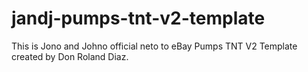 # jandj-pumps-tnt-v2-template
This is Jono and Johno official neto to eBay Pumps TNT V2 Template created by Don Roland Diaz.
